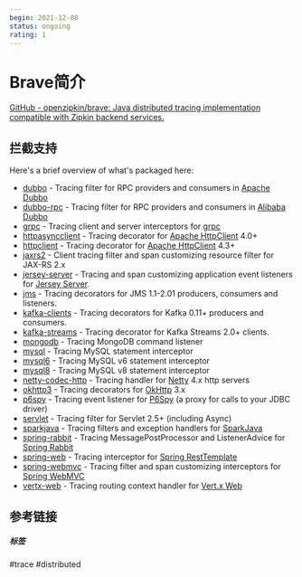 ```yaml
---
begin: 2021-12-08
status: ongoing
rating: 1
---
```


# Brave简介

[GitHub - openzipkin/brave: Java distributed tracing implementation compatible with Zipkin backend services.](https://github.com/openzipkin/brave)

## 拦截支持

Here's a brief overview of what's packaged here:

-   [dubbo](https://github.com/openzipkin/brave/blob/master/instrumentation/dubbo/README.md) - Tracing filter for RPC providers and consumers in [Apache Dubbo](http://dubbo.apache.org/en-us/)
-   [dubbo-rpc](https://github.com/openzipkin/brave/blob/master/instrumentation/dubbo-rpc/README.md) - Tracing filter for RPC providers and consumers in [Alibaba Dubbo](http://dubbo.io/books/dubbo-user-book-en/)
-   [grpc](https://github.com/openzipkin/brave/blob/master/instrumentation/grpc/README.md) - Tracing client and server interceptors for [grpc](https://github.com/openzipkin/brave/blob/master/instrumentation/github.com/grpc/grpc-java)
-   [httpasyncclient](https://github.com/openzipkin/brave/blob/master/instrumentation/httpasyncclient/README.md) - Tracing decorator for [Apache HttpClient](https://hc.apache.org/httpcomponents-asyncclient-dev/) 4.0+
-   [httpclient](https://github.com/openzipkin/brave/blob/master/instrumentation/httpclient/README.md) - Tracing decorator for [Apache HttpClient](http://hc.apache.org/httpcomponents-client-4.4.x/index.html) 4.3+
-   [jaxrs2](https://github.com/openzipkin/brave/blob/master/instrumentation/jaxrs2/README.md) - Client tracing filter and span customizing resource filter for JAX-RS 2.x
-   [jersey-server](https://github.com/openzipkin/brave/blob/master/instrumentation/jersey-server/README.md) - Tracing and span customizing application event listeners for [Jersey Server](https://jersey.github.io/documentation/latest/monitoring_tracing.html#d0e16007).
-   [jms](https://github.com/openzipkin/brave/blob/master/instrumentation/jms/README.md) - Tracing decorators for JMS 1.1-2.01 producers, consumers and listeners.
-   [kafka-clients](https://github.com/openzipkin/brave/blob/master/instrumentation/kafka-clients/README.md) - Tracing decorators for Kafka 0.11+ producers and consumers.
-   [kafka-streams](https://github.com/openzipkin/brave/blob/master/instrumentation/kafka-streams/README.md) - Tracing decorator for Kafka Streams 2.0+ clients.
-   [mongodb](https://github.com/openzipkin/brave/blob/master/instrumentation/mongodb/README.md) - Tracing MongoDB command listener
-   [mysql](https://github.com/openzipkin/brave/blob/master/instrumentation/mysql/README.md) - Tracing MySQL statement interceptor
-   [mysql6](https://github.com/openzipkin/brave/blob/master/instrumentation/mysql6/README.md) - Tracing MySQL v6 statement interceptor
-   [mysql8](https://github.com/openzipkin/brave/blob/master/instrumentation/mysql8/README.md) - Tracing MySQL v8 statement interceptor
-   [netty-codec-http](https://github.com/openzipkin/brave/blob/master/instrumentation/netty-codec-http/README.md) - Tracing handler for [Netty](http://netty.io/) 4.x http servers
-   [okhttp3](https://github.com/openzipkin/brave/blob/master/instrumentation/okhttp3/README.md) - Tracing decorators for [OkHttp](https://github.com/square/okhttp) 3.x
-   [p6spy](https://github.com/openzipkin/brave/blob/master/instrumentation/p6spy/README.md) - Tracing event listener for [P6Spy](https://github.com/p6spy/p6spy) (a proxy for calls to your JDBC driver)
-   [servlet](https://github.com/openzipkin/brave/blob/master/instrumentation/servlet/README.md) - Tracing filter for Servlet 2.5+ (including Async)
-   [sparkjava](https://github.com/openzipkin/brave/blob/master/instrumentation/sparkjava/README.md) - Tracing filters and exception handlers for [SparkJava](http://sparkjava.com/)
-   [spring-rabbit](https://github.com/openzipkin/brave/blob/master/instrumentation/spring-rabbit/README.md) - Tracing MessagePostProcessor and ListenerAdvice for [Spring Rabbit](https://spring.io/guides/gs/messaging-rabbitmq/)
-   [spring-web](https://github.com/openzipkin/brave/blob/master/instrumentation/spring-web/README.md) - Tracing interceptor for [Spring RestTemplate](https://spring.io/guides/gs/consuming-rest/)
-   [spring-webmvc](https://github.com/openzipkin/brave/blob/master/instrumentation/spring-webmvc/README.md) - Tracing filter and span customizing interceptors for [Spring WebMVC](https://docs.spring.io/spring/docs/current/spring-framework-reference/html/mvc.html)
-   [vertx-web](https://github.com/openzipkin/brave/blob/master/instrumentation/vertx-web/README.md) - Tracing routing context handler for [Vert.x Web](http://vertx.io/docs/vertx-web/js/)


## 参考链接


##### 标签
#trace #distributed 
